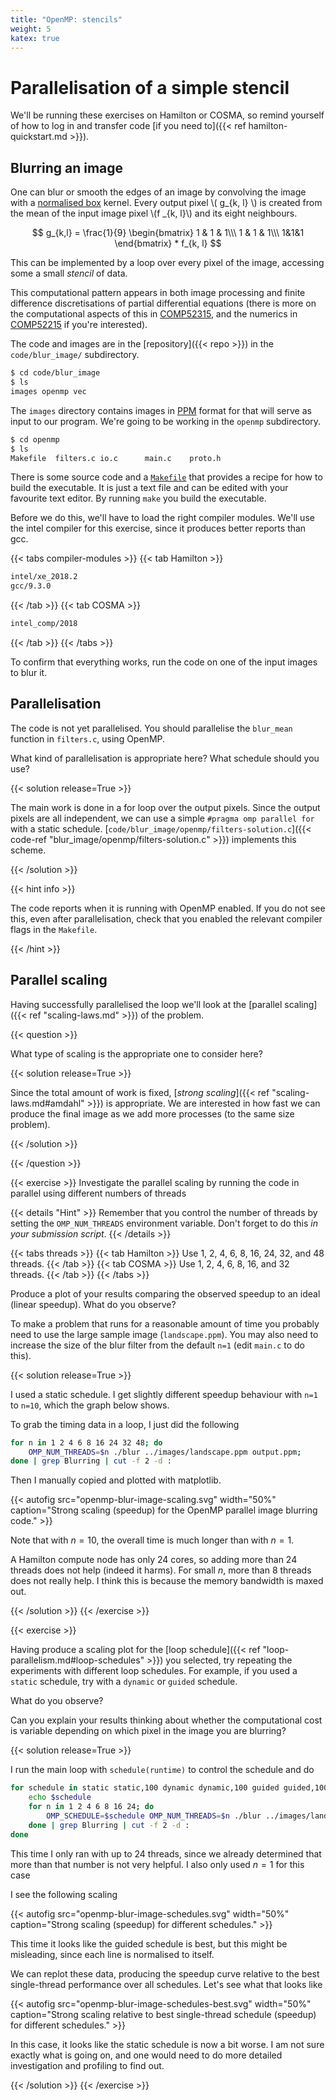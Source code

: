 ```yaml
---
title: "OpenMP: stencils"
weight: 5
katex: true
---
```


# Parallelisation of a simple stencil

We'll be running these exercises on Hamilton or COSMA, so remind
yourself of how to log in and transfer code [if you need to]({{< ref
hamilton-quickstart.md >}}).


## Blurring an image

One can blur or smooth the edges of an image by convolving the image
with a [normalised box](https://en.wikipedia.org/wiki/Box_blur)
kernel. Every output pixel \\( g_{k, l} \\) is created from the mean
of the input image pixel \\(f _{k, l}\\) and its eight neighbours.

$$
g_{k,l} = \frac{1}{9} \begin{bmatrix} 1 & 1 & 1\\\ 1 & 1 & 1\\\ 1&1&1
\end{bmatrix} * f_{k, l}
$$

This can be implemented by a loop over every pixel of the image,
accessing some a small _stencil_ of data.

This computational pattern appears in both image processing and finite
difference discretisations of partial differential equations (there is
more on the computational aspects of this in
[COMP52315](https://teaching.wence.uk/comp52315), and the numerics in
[COMP52215](https://www.dur.ac.uk/postgraduate.modules/module_description/?year=2021&module_code=COMP52215)
if you're interested).

The code and images are in the [repository]({{< repo >}}) in the
`code/blur_image/` subdirectory.

```sh
$ cd code/blur_image
$ ls
images openmp vec
```

The `images` directory contains images in
[PPM](https://en.wikipedia.org/wiki/Netpbm) format for that will serve
as input to our program. We're going to be working in the `openmp` subdirectory.

```sh
$ cd openmp
$ ls
Makefile  filters.c io.c      main.c    proto.h
```

There is some source code and a
[`Makefile`](https://www.gnu.org/software/make/) that provides a
recipe for how to build the executable. It is just a text file and can
be edited with your favourite text editor. By running `make` you build
the executable.

Before we do this, we'll have to load the right compiler modules.
We'll use the intel compiler for this exercise, since it produces
better reports than gcc.

{{< tabs compiler-modules >}}
{{< tab Hamilton >}}
```sh
intel/xe_2018.2
gcc/9.3.0
```
{{< /tab >}}
{{< tab COSMA >}}
```sh
intel_comp/2018
```
{{< /tab >}}
{{< /tabs >}}

To confirm that everything works, run the code on one of the input
images to blur it.

## Parallelisation

The code is not yet parallelised. You should parallelise the
`blur_mean` function in `filters.c`, using OpenMP.

What kind of parallelisation is appropriate here? What schedule should
you use?

{{< solution release=True >}}

The main work is done in a for loop over the output pixels. Since the
output pixels are all independent, we can use a simple `#pragma omp
parallel for` with a static schedule.
[`code/blur_image/openmp/filters-solution.c`]({{< code-ref
"blur_image/openmp/filters-solution.c" >}}) implements this scheme.

{{< /solution >}}

{{< hint info >}}

The code reports when it is running with OpenMP enabled. If you do not
see this, even after parallelisation, check that you enabled the
relevant compiler flags in the `Makefile`.

{{< /hint >}}

## Parallel scaling

Having successfully parallelised the loop we'll look at the [parallel
scaling]({{< ref "scaling-laws.md" >}}) of the problem.

{{< question >}}

What type of scaling is the appropriate one to consider here?

{{< solution  release=True >}}

Since the total amount of work is fixed, [_strong scaling_]({{< ref
"scaling-laws.md#amdahl" >}}) is appropriate. We are interested in how
fast we can produce the final image as we add more processes (to the
same size problem).

{{< /solution >}}

{{< /question >}}

{{< exercise >}}
Investigate the parallel scaling by running the code in parallel using
different numbers of threads

{{< details "Hint" >}}
Remember that you control the number of threads by setting the
`OMP_NUM_THREADS` environment variable. Don't forget to do this _in
your submission script_.
{{< /details >}}

{{< tabs threads >}}
{{< tab Hamilton >}}
Use 1, 2, 4, 6, 8, 16, 24, 32, and 48 threads.
{{< /tab >}}
{{< tab COSMA >}}
Use 1, 2, 4, 6, 8, 16, and 32 threads.
{{< /tab >}}
{{< /tabs >}}

Produce a plot of your results comparing the observed speedup to an
ideal (linear speedup). What do you observe?

To make a problem that runs for a reasonable amount of time you
probably need to use the large sample image (`landscape.ppm`). You may
also need to increase the size of the blur filter from the default
`n=1` (edit `main.c` to do this).

{{< solution  release=True >}}

I used a static schedule. I get slightly different speedup behaviour
with `n=1` to `n=10`, which the graph below shows.

To grab the timing data in a loop, I just did the following

```sh
for n in 1 2 4 6 8 16 24 32 48; do
    OMP_NUM_THREADS=$n ./blur ../images/landscape.ppm output.ppm;
done | grep Blurring | cut -f 2 -d :
```

Then I manually copied and plotted with matplotlib.

{{< autofig
    src="openmp-blur-image-scaling.svg"
    width="50%"
    caption="Strong scaling (speedup) for the OpenMP parallel image blurring code." >}}

Note that with $n=10$, the overall time is much longer than with
$n=1$.

A Hamilton compute node has only 24 cores, so adding more than 24
threads does not help (indeed it harms). For small $n$, more than 8
threads does not really help. I think this is because the memory
bandwidth is maxed out.

{{< /solution >}}
{{< /exercise >}}

{{< exercise >}}

Having produce a scaling plot for the [loop schedule]({{< ref
"loop-parallelism.md#loop-schedules" >}}) you selected, try repeating
the experiments with different loop schedules. For example, if you
used a `static` schedule, try with a `dynamic` or `guided` schedule.

What do you observe? 

Can you explain your results thinking about whether the computational
cost is variable depending on which pixel in the image you are
blurring?

{{< solution  release=True >}}

I run the main loop with `schedule(runtime)` to control the schedule
and do
```sh
for schedule in static static,100 dynamic dynamic,100 guided guided,100; do
    echo $schedule
    for n in 1 2 4 6 8 16 24; do
        OMP_SCHEDULE=$schedule OMP_NUM_THREADS=$n ./blur ../images/landscape.ppm output.ppm;
    done | grep Blurring | cut -f 2 -d :
done
```

This time I only ran with up to 24 threads, since we already
determined that more than that number is not very helpful. I also only
used $n=1$ for this case

I see the following scaling

{{< autofig
    src="openmp-blur-image-schedules.svg"
    width="50%"
    caption="Strong scaling (speedup) for different schedules." >}}

This time it looks like the guided schedule is best, but this might be
misleading, since each line is normalised to itself.

We can replot these data, producing the speedup curve relative to the
best single-thread performance over all schedules. Let's see what that
looks like

{{< autofig
    src="openmp-blur-image-schedules-best.svg"
    width="50%"
    caption="Strong scaling relative to best single-thread schedule (speedup) for different schedules." >}}

In this case, it looks like the static schedule is now a bit worse. I
am not sure exactly what is going on, and one would need to do more
detailed investigation and profiling to find out.

{{< /solution >}}
{{< /exercise >}}
